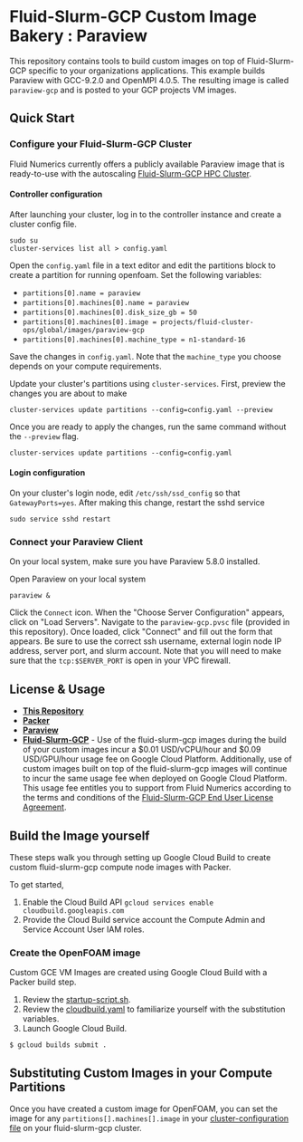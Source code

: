 # Fluid-Slurm-GCP Custom Image Bakery : Paraview
This repository contains tools to build custom images on top of Fluid-Slurm-GCP specific to your organizations applications.
This example builds Paraview with GCC-9.2.0 and OpenMPI 4.0.5. The resulting image is called `paraview-gcp` and is posted to your GCP projects VM images.


## Quick Start

### Configure your Fluid-Slurm-GCP Cluster
Fluid Numerics currently offers a publicly available Paraview image that is ready-to-use with the autoscaling [Fluid-Slurm-GCP HPC Cluster](https://console.cloud.google.com/marketplace/details/fluid-cluster-ops/fluid-slurm-gcp). 

#### Controller configuration
After launching your cluster, log in to the controller instance and create a cluster config file.
```
sudo su
cluster-services list all > config.yaml
```
Open the `config.yaml` file in a text editor and edit the partitions block to create a partition for running openfoam. Set the following variables:
* `partitions[0].name = paraview`
* `partitions[0].machines[0].name = paraview`
* `partitions[0].machines[0].disk_size_gb = 50`
* `partitions[0].machines[0].image = projects/fluid-cluster-ops/global/images/paraview-gcp`
* `partitions[0].machines[0].machine_type = n1-standard-16`

Save the changes in `config.yaml`. Note that the `machine_type` you choose depends on your compute requirements. 

Update your cluster's partitions using `cluster-services`. First, preview the changes you are about to make
```
cluster-services update partitions --config=config.yaml --preview
```
Once you are ready to apply the changes, run the same command without the `--preview` flag.
```
cluster-services update partitions --config=config.yaml
```

#### Login configuration
On your cluster's login node, edit `/etc/ssh/ssd_config` so that `GatewayPorts=yes`. After making this change, restart the sshd service
```
sudo service sshd restart
```


### Connect your Paraview Client
On your local system, make sure you have Paraview 5.8.0 installed.

Open Paraview on your local system
```
paraview &
```
Click the `Connect` icon. When the "Choose Server Configuration" appears, click on "Load Servers". Navigate to the `paraview-gcp.pvsc` file (provided in this repository). Once loaded, click "Connect" and fill out the form that appears. Be sure to use the correct ssh username, external login node IP address, server port, and slurm account. Note that you will need to make sure that the `tcp:$SERVER_PORT` is open in your VPC firewall.



## License & Usage
*  [**This Repository**](./LICENSE)
*  [**Packer**](https://github.com/hashicorp/packer/blob/master/LICENSE)
*  [**Paraview**](https://www.paraview.org/paraview-license/)
*  [**Fluid-Slurm-GCP**](https://help.fluidnumerics.com/slurm-gcp/eula) - Use of the fluid-slurm-gcp images during the build of your custom images incur a $0.01 USD/vCPU/hour and $0.09 USD/GPU/hour usage fee on Google Cloud Platform. Additionally, use of custom images built on top of the fluid-slurm-gcp images will continue to incur the same usage fee when deployed on Google Cloud Platform. This usage fee entitles you to support from Fluid Numerics according to the terms and conditions of the [Fluid-Slurm-GCP End User License Agreement](https://help.fluidnumerics.com/slurm-gcp/eula).

## Build the Image yourself
These steps walk you through setting up Google Cloud Build to create custom fluid-slurm-gcp compute node images with Packer.

To get started,
1. Enable the Cloud Build API `gcloud services enable cloudbuild.googleapis.com`
2. Provide the Cloud Build service account the Compute Admin and Service Account User IAM roles.

### Create the OpenFOAM image
Custom GCE VM Images are created using Google Cloud Build with a Packer build step. 

1. Review the [startup-script.sh](./startup-script.sh).
2. Review the [cloudbuild.yaml](./cloudbuild.yaml) to familiarize yourself with the substitution variables.
3. Launch Google Cloud Build.
```
$ gcloud builds submit .
```

## Substituting Custom Images in your Compute Partitions
Once you have created a custom image for OpenFOAM, you can set the image for any `partitions[].machines[].image` in your [cluster-configuration file](https://help.fluidnumerics.com/slurm-gcp/documentation/cluster-services) on your fluid-slurm-gcp cluster.


